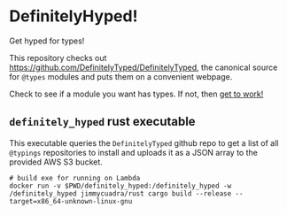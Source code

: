 # DefinitelyHyped!

Get hyped for types!

This repository checks out https://github.com/DefinitelyTyped/DefinitelyTyped,
the canonical source for `@types` modules and puts them on
a convenient webpage.

Check to see if a module you want has types. If not, then
[get to work!](https://github.com/DefinitelyTyped/DefinitelyTyped#how-can-i-contribute)

## `definitely_hyped` rust executable
This executable queries the `DefinitelyTyped` github repo to get a list of all
`@typings` repositories to install and uploads it as a JSON array to the
provided AWS S3 bucket.

    # build exe for running on Lambda
    docker run -v $PWD/definitely_hyped:/definitely_hyped -w /definitely_hyped jimmycuadra/rust cargo build --release --target=x86_64-unknown-linux-gnu
